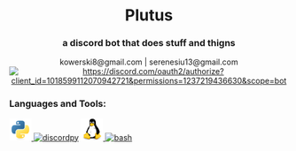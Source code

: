 <h1 align="center">Plutus</h1>
<h3 align="center">a discord bot that does stuff and thigns</h3>

<p align="center"> kowerski8@gmail.com | serenesiu13@gmail.com <a href="https://tinyurl.com/plutus-super-bot" target="blank"><img align="center" src="https://raw.githubusercontent.com/rahuldkjain/github-profile-readme-generator/master/src/images/icons/Social/discord.svg" alt="https://discord.com/oauth2/authorize?client_id=1018599112070942721&permissions=1237219436630&scope=bot" height="30" width="40" /></a>

<h3 align="left">Languages and Tools:</h3>
<p align="left"> <a href="https://www.python.org" target="_blank" rel="noreferrer"> <img src="https://raw.githubusercontent.com/devicons/devicon/master/icons/python/python-original.svg" alt="python" width="40" height="40"/> </a> <a href="https://discordpy.readthedocs.io/en/stable/api.html" target="blank" rel="noreferrer"> <img src="https://raw.githubusercontent.com/rahuldkjain/github-profile-readme-generator/master/src/images/icons/Social/discord.svg" alt="discordpy" height="40" width="40" /></a> <a href="https://ubuntu.com/server/docs" target="_blank" rel="noreferrer"> <img src="https://raw.githubusercontent.com/devicons/devicon/master/icons/linux/linux-original.svg" alt="linux" width="40" height="40"/> </a> <a href="https://www.gnu.org/software/bash/" target="_blank" rel="noreferrer"> <img src="https://www.vectorlogo.zone/logos/gnu_bash/gnu_bash-icon.svg" alt="bash" width="40" height="40"/> </a> </p>
